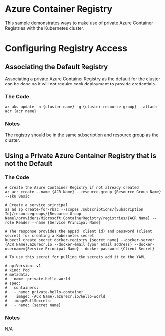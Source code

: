 # Azure Container Registry
This sample demonstrates ways to make use of private Azure Container Registries with the Kubernetes cluster.



# Configuring Registry Access

## Associating the Default Registry

Associating a private Azure Container Registry as the default for the cluster can be done so it will not require each deployment to provide credentials. 

### The Code

```Azure CLI
az aks update -n {cluster name} -g {cluster resource group} --attach-acr {acr name}
```
### Notes

The registry should be in the same subscription and resource group as the cluster.



## Using a Private Azure Container Registry that is not the Default

### The Code

```Docker CLI
# Create the Azure Container Registry if not already created
az acr create --name {ACR Name} --resource-group {Resource Group Name} --sku Basic

# Create a service principal
az ad sp create-for-rbac --scopes /subscriptions/{Subscription Id}/resourcegroups/{Resource Group Name}/providers/Microsoft.ContainerRegistry/registries/{ACR Name} --role Reader --name {Service Principal Name}

# The response provides the appId (client id) and password (client secret) for creating a Kubernetes secret
kubectl create secret docker-registry {secret name} --docker-server {ACR Name}.azurecr.io --docker-email {your email address} --docker-username={Service Principal Name} --docker-password {Client Secret}

# To use this secret for pulling the secrets add it to the YAML 

# apiVersion: v1
# kind: Pod
# metadata:
#   name: private-hello-world
# spec:
#   containers:
#   - name: private-hello-container
#    image: {ACR Name}.azurecr.io/hello-world
#   imagePullSecrets:
#   - name: {secret name}

```

### Notes

N/A





